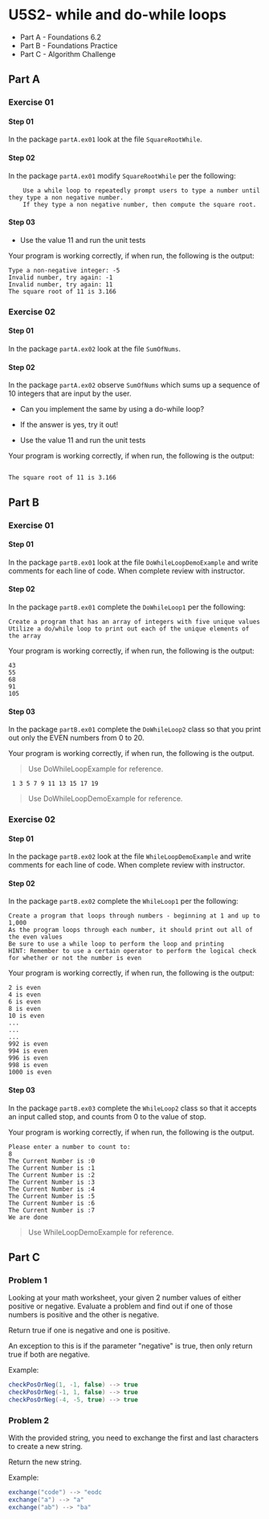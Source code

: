 # U5S2- while and do-while loops

* Part A - Foundations 6.2
* Part B - Foundations Practice
* Part C - Algorithm Challenge

## Part A

### Exercise 01

#### Step 01

In the package `partA.ex01` look at the file `SquareRootWhile`.

#### Step 02

In the package `partA.ex01` modify `SquareRootWhile` per the following:

        Use a while loop to repeatedly prompt users to type a number until they type a non negative number. 
        If they type a non negative number, then compute the square root.

#### Step 03
 * Use the value 11 and run the unit tests 

Your program is working correctly, if when run, the following is the output:
```
Type a non-negative integer: -5
Invalid number, try again: -1
Invalid number, try again: 11
The square root of 11 is 3.166
```

### Exercise 02

#### Step 01

In the package `partA.ex02` look at the file `SumOfNums`.

#### Step 02

In the package `partA.ex02` observe `SumOfNums` which sums up a
sequence of 10 integers that are input by the user.

* Can you implement the same by using a do-while loop?
* If the answer is yes, try it out!

* Use the value 11 and run the unit tests

Your program is working correctly, if when run, the following is the output:
```

The square root of 11 is 3.166
```


## Part B

### Exercise 01

#### Step 01

In the package `partB.ex01` look at the file `DoWhileLoopDemoExample` and write comments for each line of code. When complete review with instructor.

#### Step 02

In the package `partB.ex01` complete the `DoWhileLoop1` per the following:

    Create a program that has an array of integers with five unique values
    Utilize a do/while loop to print out each of the unique elements of the array

Your program is working correctly, if when run, the following is the output:
```
43
55
68
91
105
```
#### Step 03

In the package `partB.ex01` complete the `DoWhileLoop2` class so that you print out only the EVEN numbers from 0 to 20.

Your program is working correctly, if when run, the following is the output.

> Use DoWhileLoopExample for reference.

```
 1 3 5 7 9 11 13 15 17 19
```

> Use DoWhileLoopDemoExample for reference.

### Exercise 02

#### Step 01

In the package `partB.ex02` look at the file `WhileLoopDemoExample` and write comments for each line of code. When complete review with instructor.

#### Step 02

In the package `partB.ex02` complete the `WhileLoop1` per the following:

    Create a program that loops through numbers - beginning at 1 and up to 1,000
    As the program loops through each number, it should print out all of the even values
    Be sure to use a while loop to perform the loop and printing
    HINT: Remember to use a certain operator to perform the logical check for whether or not the number is even

Your program is working correctly, if when run, the following is the output:
```
2 is even
4 is even
6 is even
8 is even
10 is even
...
...
...
992 is even
994 is even
996 is even
998 is even
1000 is even
```

#### Step 03

In the package `partB.ex03` complete the `WhileLoop2` class so that it accepts an input called stop, and counts from 0 to the value of stop.

Your program is working correctly, if when run, the following is the output.


```
Please enter a number to count to: 
8
The Current Number is :0
The Current Number is :1
The Current Number is :2
The Current Number is :3
The Current Number is :4
The Current Number is :5
The Current Number is :6
The Current Number is :7
We are done
```

> Use WhileLoopDemoExample for reference.

## Part C
### Problem 1
Looking at your math worksheet, your given 2 number values of either positive or negative.
Evaluate a problem and find out if one of those numbers is positive and the other is negative.

Return true if one is negative and one is positive.

An exception to this is if the parameter "negative" is true, then only return true if both are negative.

Example:
```java
checkPosOrNeg(1, -1, false) --> true
checkPosOrNeg(-1, 1, false) --> true
checkPosOrNeg(-4, -5, true) --> true
```
### Problem 2
With the provided string, you need to exchange the first and last characters to create a new string.

Return the new string.

Example:
```java
exchange("code") --> "eodc
exchange("a") --> "a"
exchange("ab") --> "ba"
```


